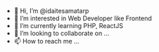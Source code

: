 - 👋 Hi, I’m @idaitesamatarp
- 👀 I’m interested in Web Developer like Frontend
- 🌱 I’m currently learning PHP, ReactJS
- 💞️ I’m looking to collaborate on ...
- 📫 How to reach me ...

<!---
idaitesamatarp/idaitesamatarp is a ✨ special ✨ repository because its `README.md` (this file) appears on your GitHub profile.
You can click the Preview link to take a look at your changes.
--->
